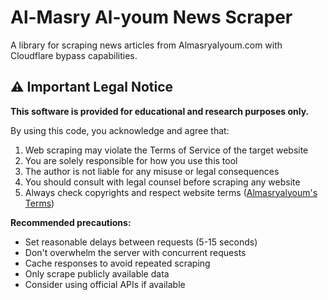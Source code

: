 # Al-Masry Al-youm News Scraper

A library for scraping news articles from Almasryalyoum.com with Cloudflare bypass capabilities.

## ⚠️ Important Legal Notice

**This software is provided for educational and research purposes only.**  

By using this code, you acknowledge and agree that:
1. Web scraping may violate the Terms of Service of the target website
2. You are solely responsible for how you use this tool
3. The author is not liable for any misuse or legal consequences
4. You should consult with legal counsel before scraping any website
5. Always check copyrights and respect website terms ([Almasryalyoum's Terms](https://www.almasryalyoum.com/html/copyright))

**Recommended precautions:**
- Set reasonable delays between requests (5-15 seconds)
- Don't overwhelm the server with concurrent requests
- Cache responses to avoid repeated scraping
- Only scrape publicly available data
- Consider using official APIs if available